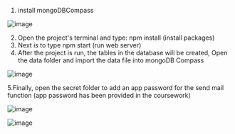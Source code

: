 1. install mongoDBCompass

![image](https://github.com/vRyanv/article-contribution-web/assets/89388361/4b52a4db-4b20-4979-9c63-caf47e322eb7)

2. Open the project's terminal and type: npm install (install packages) <br/> 
3. Next is to type npm start (run web server) <br>
4. After the project is run, the tables in the database will be created, Open the data folder and import the data file into mongoDB Compass <br/>

![image](https://github.com/vRyanv/article-contribution-web/assets/89388361/4fb7b9b2-22ff-41ec-a457-1fc79132a7ad) <br/>

5.Finally, open the secret folder to add an app password for the send mail function (app password has been provided in the coursework) <br/>

 ![image](https://github.com/vRyanv/article-contribution-web/assets/89388361/086b4bf0-22ee-461e-9149-4a4ad597360b) <br/>
 
![image](https://github.com/vRyanv/article-contribution-web/assets/89388361/c408da58-a144-4ab7-b745-ce130da47bfd) 

